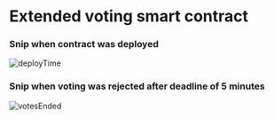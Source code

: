 # Extended voting smart contract

### Snip when contract was deployed

![deployTime](https://user-images.githubusercontent.com/35783747/161415894-91f32c11-9ec0-4349-b37a-7f649b9e0469.PNG)


### Snip when voting was rejected after deadline of 5 minutes

![votesEnded](https://user-images.githubusercontent.com/35783747/161415911-5698a851-69ed-4816-8f57-59ea7a63a063.PNG)
